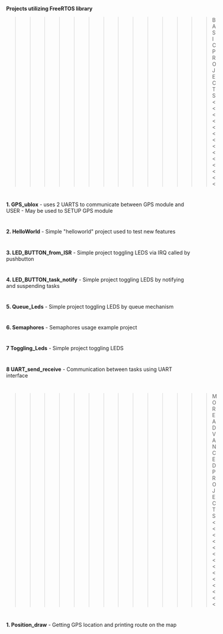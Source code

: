 **Projects utilizing FreeRTOS library**

>>>>>>>>>>>>>> BASIC PROJECTS <<<<<<<<<<<<<<
#
**1. GPS_ublox** - uses 2 UARTS to communicate between GPS module and USER - May be used to SETUP GPS module
#
**2. HelloWorld** - Simple "helloworld" project used to test new features
#
**3. LED_BUTTON_from_ISR** - Simple project toggling LEDS via IRQ called by pushbutton
#
**4. LED_BUTTON_task_notify** - Simple project toggling LEDS by notifying and suspending tasks
#
**5. Queue_Leds** - Simple project toggling LEDS by queue mechanism
#
**6. Semaphores** - Semaphores usage example project
#
**7 Toggling_Leds** - Simple project toggling LEDS
#
**8 UART_send_receive** - Communication between tasks using UART interface
#

>>>>>>>>>>>>>> MORE ADVANCED PROJECTS <<<<<<<<<<<<<<
#
**1. Position_draw** - Getting GPS location and printing route on the map
#
